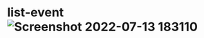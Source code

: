 # list-event![Screenshot 2022-07-13 183110](https://user-images.githubusercontent.com/109073262/178739801-2e981ab4-dbb8-4d9d-892c-d2ce105e752f.png)
